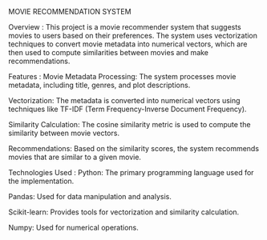 MOVIE RECOMMENDATION SYSTEM

Overview : 
This project is a movie recommender system that suggests movies to users based on their preferences. The system uses vectorization techniques to convert movie metadata into numerical vectors, which are then used to compute similarities between movies and make recommendations.

Features :
Movie Metadata Processing: The system processes movie metadata, including title, genres, and plot descriptions.

Vectorization: The metadata is converted into numerical vectors using techniques like TF-IDF (Term Frequency-Inverse Document Frequency).

Similarity Calculation: The cosine similarity metric is used to compute the similarity between movie vectors.

Recommendations: Based on the similarity scores, the system recommends movies that are similar to a given movie.

Technologies Used : 
Python: The primary programming language used for the implementation.

Pandas: Used for data manipulation and analysis.

Scikit-learn: Provides tools for vectorization and similarity calculation.

Numpy: Used for numerical operations.

